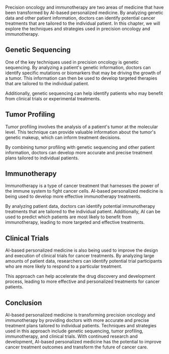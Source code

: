 
Precision oncology and immunotherapy are two areas of medicine that have been transformed by AI-based personalized medicine. By analyzing genetic data and other patient information, doctors can identify potential cancer treatments that are tailored to the individual patient. In this chapter, we will explore the techniques and strategies used in precision oncology and immunotherapy.

Genetic Sequencing
------------------

One of the key techniques used in precision oncology is genetic sequencing. By analyzing a patient's genetic information, doctors can identify specific mutations or biomarkers that may be driving the growth of a tumor. This information can then be used to develop targeted therapies that are tailored to the individual patient.

Additionally, genetic sequencing can help identify patients who may benefit from clinical trials or experimental treatments.

Tumor Profiling
---------------

Tumor profiling involves the analysis of a patient's tumor at the molecular level. This technique can provide valuable information about the tumor's genetic makeup, which can inform treatment decisions.

By combining tumor profiling with genetic sequencing and other patient information, doctors can develop more accurate and precise treatment plans tailored to individual patients.

Immunotherapy
-------------

Immunotherapy is a type of cancer treatment that harnesses the power of the immune system to fight cancer cells. AI-based personalized medicine is being used to develop more effective immunotherapy treatments.

By analyzing patient data, doctors can identify potential immunotherapy treatments that are tailored to the individual patient. Additionally, AI can be used to predict which patients are most likely to benefit from immunotherapy, leading to more targeted and effective treatments.

Clinical Trials
---------------

AI-based personalized medicine is also being used to improve the design and execution of clinical trials for cancer treatments. By analyzing large amounts of patient data, researchers can identify potential trial participants who are more likely to respond to a particular treatment.

This approach can help accelerate the drug discovery and development process, leading to more effective and personalized treatments for cancer patients.

Conclusion
----------

AI-based personalized medicine is transforming precision oncology and immunotherapy by providing doctors with more accurate and precise treatment plans tailored to individual patients. Techniques and strategies used in this approach include genetic sequencing, tumor profiling, immunotherapy, and clinical trials. With continued research and development, AI-based personalized medicine has the potential to improve cancer treatment outcomes and transform the future of cancer care.
